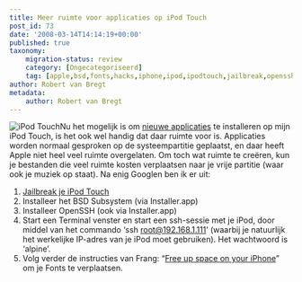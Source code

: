 ```yaml
---
title: Meer ruimte voor applicaties op iPod Touch
post_id: 73
date: '2008-03-14T14:14:19+00:00'
published: true
taxonomy:
    migration-status: review
    category: [Ongecategoriseerd]
    tag: [apple,bsd,fonts,hacks,iphone,ipod,ipodtouch,jailbreak,openssh,ssh,terminal,touch,apple,bsd,fonts,hacks,iphone,ipod,ipodtouch,jailbreak,openssh,ssh,terminal,touch]
author: Robert van Bregt
metadata:
    author: Robert van Bregt
---
```

![iPod Touch](https://breggologisch.files.wordpress.com/2008/03/ipod_touch.thumbnail.jpg)Nu het mogelijk is om [nieuwe applicaties](http://breggologisch.wordpress.com/2008/03/14/jailbreak-van-mijn-ipod-touch/) te installeren op mijn iPod Touch, is het ook wel handig dat daar ruimte voor is. Applicaties worden normaal gesproken op de systeempartitie geplaatst, en daar heeft Apple niet heel veel ruimte overgelaten. Om toch wat ruimte te creëren, kun je bestanden die veel ruimte kosten verplaatsen naar je vrije partitie (waar ook je muziek op staat). Na enig Googlen ben ik er uit:

1. [Jailbreak je iPod Touch](http://breggologisch.wordpress.com/2008/03/14/jailbreak-van-mijn-ipod-touch/)
2. Installeer het BSD Subsystem (via Installer.app)
3. Installeer OpenSSH (ook via Installer.app)
4. Start een Terminal venster en start een ssh-sessie met je iPod, door middel van het commando ‘ssh root@192.168.1.111’ (waarbij je natuurlijk het werkelijke IP-adres van je iPod moet gebruiken). Het wachtwoord is ‘alpine’.
5. Volg verder de instructies van Frang: “[Free up space on your iPhone](http://www.noervig.dk/?p=22)” om je Fonts te verplaatsen.
